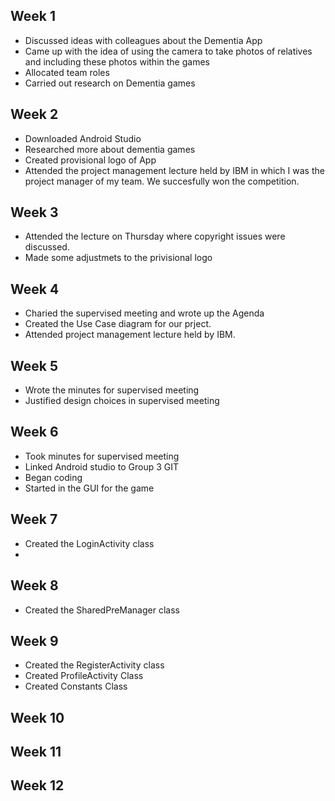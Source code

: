 ## Week 1

- Discussed ideas with colleagues about the Dementia App
- Came up with the idea of using the camera to take photos of relatives and including these photos within the games
- Allocated team roles
- Carried out research on Dementia games 

## Week 2

- Downloaded Android Studio 
- Researched more about dementia games
- Created provisional logo of App
- Attended the project management lecture held by IBM in which I was the project manager of my team. We succesfully won the competition.

## Week 3

- Attended the lecture on Thursday where copyright issues were discussed.
- Made some adjustmets to the privisional logo

## Week 4

- Charied the supervised meeting and wrote up the Agenda
- Created the Use Case diagram for our prject.
- Attended project management lecture held by IBM.

## Week 5
- Wrote the minutes for supervised meeting
- Justified design choices in supervised meeting

## Week 6
- Took minutes for supervised meeting
- Linked Android studio to Group 3 GIT
- Began coding
- Started in the GUI for the game

## Week 7
- Created the LoginActivity class
-

## Week 8
- Created the SharedPreManager class

## Week 9
- Created the RegisterActivity class
- Created ProfileActivity Class
- Created Constants Class

## Week 10

## Week 11

## Week 12